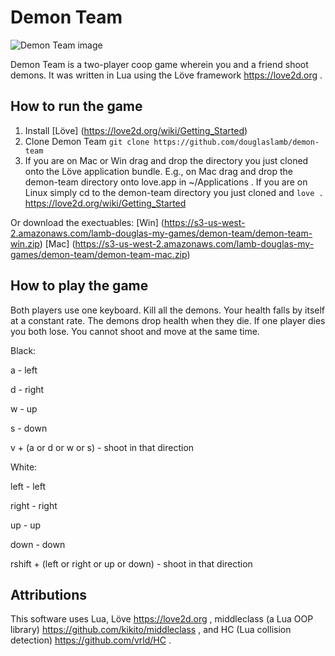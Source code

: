 # Demon Team


![Demon Team image](http://douglaslamb.com/public/demon-team-20151223.jpg)

Demon Team is a two-player coop game wherein you and a friend shoot demons. It was written in Lua using the Löve framework https://love2d.org .

## How to run the game

1. Install [Löve] (https://love2d.org/wiki/Getting_Started)
2. Clone Demon Team `git clone https://github.com/douglaslamb/demon-team`
3. If you are on Mac or Win drag and drop the directory you just cloned onto the Löve application bundle. E.g., on Mac drag and drop the demon-team directory onto love.app in ~/Applications . If you are on Linux simply cd to the demon-team directory you just cloned and `love .` https://love2d.org/wiki/Getting_Started 

Or download the exectuables:
[Win] (https://s3-us-west-2.amazonaws.com/lamb-douglas-my-games/demon-team/demon-team-win.zip)
[Mac] (https://s3-us-west-2.amazonaws.com/lamb-douglas-my-games/demon-team/demon-team-mac.zip)

## How to play the game

Both players use one keyboard. Kill all the demons. Your health falls by itself at a constant rate. The demons drop health when they die. If one player dies you both lose. You cannot shoot and move at the same time.

Black:

a - left 

d - right 

w - up 

s - down 

v + (a or d or w or s) - shoot in that direction 


White: 

left - left 

right - right 

up - up 

down - down 

rshift + (left or right or up or down) - shoot in that direction

## Attributions

This software uses Lua, Löve https://love2d.org , middleclass (a Lua OOP library) https://github.com/kikito/middleclass , and HC (Lua collision detection) https://github.com/vrld/HC .

